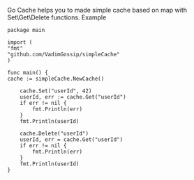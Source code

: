 Go Cache helps you to made simple cache based on map with Set\Get\Delete functions.
Example
```
package main

import (
"fmt"
"github.com/VadimGossip/simpleCache"
)

func main() {
cache := simpleCache.NewCache()

	cache.Set("userId", 42)
	userId, err := cache.Get("userId")
	if err != nil {
		fmt.Println(err)
	}
	fmt.Println(userId)

	cache.Delete("userId")
	userId, err = cache.Get("userId")
	if err != nil {
		fmt.Println(err)
	}
	fmt.Println(userId)
}
```

